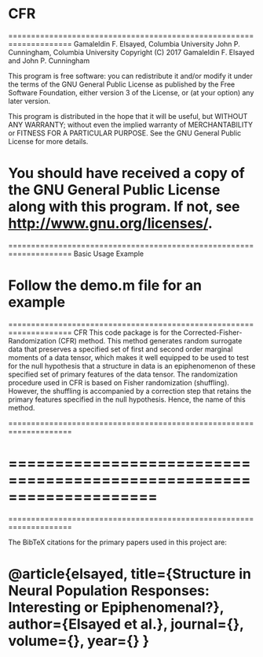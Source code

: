 # CFR
====================================================================
Gamaleldin F. Elsayed, Columbia University
John P. Cunningham, Columbia University
Copyright (C) 2017 Gamaleldin F. Elsayed and John P. Cunningham

This program is free software: you can redistribute it and/or modify
it under the terms of the GNU General Public License as published by
the Free Software Foundation, either version 3 of the License, or
(at your option) any later version.

This program is distributed in the hope that it will be useful,
but WITHOUT ANY WARRANTY; without even the implied warranty of
MERCHANTABILITY or FITNESS FOR A PARTICULAR PURPOSE. See the
GNU General Public License for more details.

You should have received a copy of the GNU General Public License
along with this program. If not, see <http://www.gnu.org/licenses/>.
====================================================================


====================================================================
Basic Usage Example

Follow the demo.m file for an example
====================================================================


====================================================================
CFR
This code package is for the Corrected-Fisher-Randomization (CFR) method. This method generates random surrogate data that preserves a specified set of first and second order marginal moments of a data tensor, which makes it well equipped to be used to test for the null hypothesis that a structure in data is an epiphenomenon of these specified set of primary features of the data tensor. The randomization procedure used in CFR is based on Fisher randomization (shuffling). However, the shuffling is accompanied by a correction step that retains the primary features specified in the null hypothesis. Hence, the name of this method.

====================================================================


====================================================================
====================================================================

====================================================================

The BibTeX citations for the primary papers used in this project are:

@article{elsayed,
title={Structure in Neural Population Responses: Interesting or Epiphenomenal?},
author={Elsayed et al.},
journal={},
volume={},
year={}
}
====================================================================





